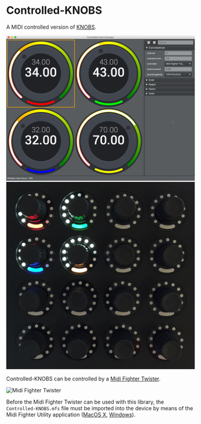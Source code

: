 # Controlled-KNOBS
A MIDI controlled version of [KNOBS](https://github.com/ESSICS/KNOBS).

![ControlledKnobEvaluator1](https://github.com/ESSICS/Controlled-KNOBS/blob/master/doc/ControlledKnobEvaluator1.png)
![ControlledKnobEvaluator2](https://github.com/ESSICS/Controlled-KNOBS/blob/master/doc/ControlledKnobEvaluator2.jpg)

Controlled-KNOBS can be controlled by a [Midi Fighter Twister](https://store.djtechtools.com/products/midi-fighter-twister).

![Midi Fighter Twister](https://d16rm6ap8dyyo6.cloudfront.net/product_images/images/000/001/491/medium/Black_34_zoomed.jpg?1398722121)

Before the Midi Fighter Twister can be used with this library, the `Controlled-KNOBS.mfs` file must be imported into the device by means of the Midi Fighter Utility application ([MacOS X](https://s3.amazonaws.com/djtt-utility/mf_utility_installers/Midi_Fighter_Utility_OSX.dmg), [Windows](https://s3.amazonaws.com/djtt-utility/mf_utility_installers/Midi+Fighter+Utility+Win.exe)).
